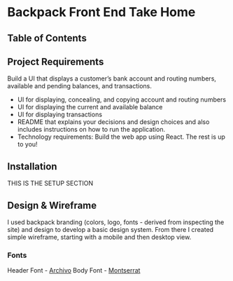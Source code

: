 # Backpack Front End Take Home

## Table of Contents
  <!-- - [Project Requirements](#project-requirements)
  - [Setup](#setup)
  - [Planning](#planning) -->


## Project Requirements
Build a UI that displays a customer’s bank account and routing
numbers, available and pending balances, and transactions.

* UI for displaying, concealing, and copying account and routing numbers
* UI for displaying the current and available balance
* UI for displaying transactions
* README that explains your decisions and design choices and also includes instructions
on how to run the application.
* Technology requirements: Build the web app using React. The rest is up to you!

## Installation
THIS IS THE SETUP SECTION

## Design & Wireframe
I used backpack branding (colors, logo, fonts - derived from inspecting the site) and design to develop a basic design system. From there I created simple wireframe, starting with a mobile and then desktop view.

### Fonts
Header Font - [Archivo](https://fonts.google.com/specimen/Archivo)
Body Font - [Montserrat](https://fonts.google.com/specimen/Montserrat )